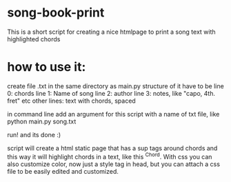 # song-book-print
This is a short script for creating a nice htmlpage to print a song text with highlighted chords

# how to use it:
  create file .txt in the same directory as main.py
  structure of it have to be
  line 0: chords
  line 1: Name of song
  line 2: author
  line 3: notes, like "capo, 4th. fret" etc
  other lines: text with chords, spaced
  
  in command line add an argument for this script with a name of txt file, like python main.py song.txt

  run! and its done :)
  
  script will create a html static page that has a sup tags around chords and this way it will highlight chords in a text, like this <sup> Chord</sup>. With css you can also customize color, now just a style tag in head, but you can attach a css file to be easily edited and customized. 
